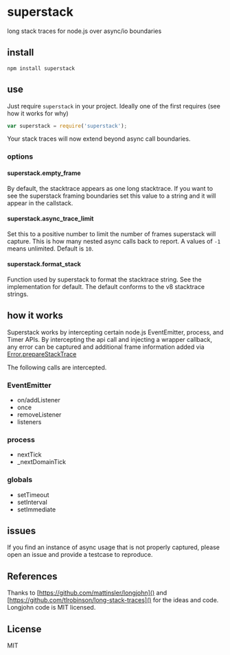 # superstack

long stack traces for node.js over async/io boundaries

## install

```shell
npm install superstack
```

## use

Just require `superstack` in your project. Ideally one of the first requires (see how it works for why)

```js
var superstack = require('superstack');
```

Your stack traces will now extend beyond async call boundaries.

### options

#### superstack.empty_frame

By default, the stacktrace appears as one long stacktrace. If you want to see the superstack framing boundaries set this value to a string and it will appear in the callstack.

#### superstack.async_trace_limit

Set this to a positive number to limit the number of frames superstack will capture. This is how many nested async calls back to report. A values of `-1` means unlimited. Default is `10`.

#### superstack.format_stack

Function used by superstack to format the stacktrace string. See the implementation for default. The default conforms to the v8 stacktrace strings.

## how it works

Superstack works by intercepting certain node.js EventEmitter, process, and Timer APIs. By intercepting the api call and injecting a wrapper callback, any error can be captured and additional frame information added via [Error.prepareStackTrace](https://code.google.com/p/v8/wiki/JavaScriptStackTraceApi)

The following calls are intercepted.

### EventEmitter

* on/addListener
* once
* removeListener
* listeners

### process

* nextTick
* _nextDomainTick

### globals

* setTimeout
* setInterval
* setImmediate

## issues

If you find an instance of async usage that is not properly captured, please open an issue and provide a testcase to reproduce.

## References

Thanks to [https://github.com/mattinsler/longjohn]() and [https://github.com/tlrobinson/long-stack-traces]() for the ideas and code. Longjohn code is MIT licensed.

## License

MIT
